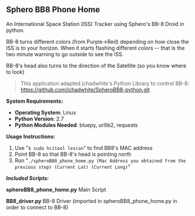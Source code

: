 Sphero BB8 Phone Home
--------------------

An International Space Station (ISS) Tracker using Sphero's BB-8 Droid in python. 

BB-8 turns different colors (from Purple->Red) depending on how close the ISS is to your horizon. When it starts flashing different colors -- that is the two minute warning to go outside to see the ISS.
 
BB-8's head also turns to the direction of the Satellite (so you know where to look)

> This application adapted jchadwhite's Python Library to control BB-8:  https://github.com/jchadwhite/SpheroBB8-python.git

**System Requirements:**

* **Operating System**: Linux
* **Python Version**: 2.7
* **Python Modules Needed**: bluepy, urllib2, requests


**Usage Instructions:**

1. Use "`$ sudo hcitool lescan`" to find BB8's MAC address
2. Point BB-8 so that BB-8's head is pointing north
2. Run "`./spheroBB8_phone_home.py (Mac Address you obtained from the previous step) (Current Lat) (Current Long)`"
 
***Included Scripts:***

**spheroBB8_phone_home.py**
Main Script

**BB8_driver.py**
BB-8 Driver (imported in spheroBB8_phone_home.py in order to connect to BB-8)
